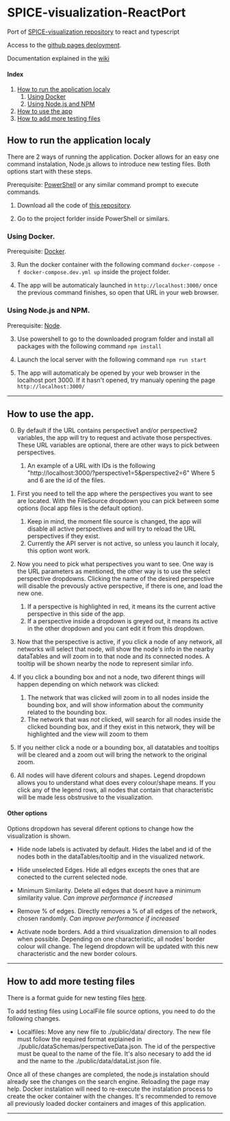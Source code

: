 # SPICE-visualization-ReactPort
Port of [SPICE-visualization repository](https://github.com/gjimenezUCM/SPICE-visualization) to react and typescript

Access to the [github pages deployment](https://marcoexpper.github.io/SPICE-visualization-ReactPort/). 

Documentation explained in the [wiki](https://github.com/MarcoExpPer/SPICE-visualization-ReactPort/wiki)

#### Index
1. [How to run the application localy](#How-to-run-the-application-localy)
    1. [Using Docker](#Using-Docker)
    2. [Using Node.js and NPM](#Using-Node.js-and-NPM)
2. [How to use the app](#How-to-use-the-app)
3. [How to add more testing files](#How-to-add-more-testing-files)

## How to run the application localy
There are 2 ways of running the application. Docker allows for an easy one command instalation, Node.js allows to introduce new testing files. Both options start with these steps.

Prerequisite: [PowerShell](https://docs.microsoft.com/en-us/powershell/scripting/install/installing-powershell) or any similar command prompt to execute commands.

1. Download all the code of [this repository](https://codeload.github.com/MarcoExpPer/SPICE-visualization-ReactPort/zip/refs/heads/main).

2. Go to the project forlder inside PowerShell or similars.

### Using Docker.
Prerequisite: [Docker](https://www.docker.com/).

3. Run the docker container with the following command `docker-compose -f docker-compose.dev.yml up` inside the project folder.

4. The app will be automaticaly launched in `http://localhost:3000/` once the previous command finishes, so open that URL in your web browser.

### Using Node.js and NPM. 
Prerequisite: [Node](https://nodejs.org/en/).

3. Use powershell to go to the downloaded program folder and install all packages with the following command `npm install`

4. Launch the local server with the following command `npm run start`

5. The app will automaticaly be opened by your web browser in the localhost port 3000. If it hasn't opened, try manualy opening the page `http://localhost:3000/`

______________________
## How to use the app.

0. By default if the URL contains perspective1 and/or perspective2 variables, the app will try to request and activate those perspectives. These URL variables are optional, there are other ways to pick between perspectives.
    1. An example of a URL with IDs is the following "http://localhost:3000/?perspective1=5&perspective2=6" Where 5 and 6 are the id of the files.

1. First you need to tell the app where the perspectives you want to see are located. With the FileSource dropdown you can pick between some options (local app files is the default option).
    1. Keep in mind, the moment file source is changed, the app will disable all active perspectives and will try to reload the URL perspectives if they exist.
    2. Currently the API server is not active, so unless you launch it localy, this option wont work.

2. Now you need to pick what perspectives you want to see. One way is the URL parameters as mentioned, the other way is to use the select perspective dropdowns. Clicking the name of the desired perspective will disable the prevously active perspective, if there is one, and load the new one.
    1. If a perspective is highlighted in red, it means its the current active perspective in this side of the app.
    2. If a perspective inside a dropdown is greyed out, it means its active in the other dropdown and you cant edit it from this dropdown.


3. Now that the perspective is active, if you click a node of any network, all networks will select that node, will show the node's info in the nearby dataTables and will zoom in to that node and its connected nodes. A tooltip will be shown nearby the node to represent similar info.

4. If you click a bounding box and not a node, two diferent things will happen depending on which network was clicked:
    1. The network that was clicked will zoom in to all nodes inside the bounding box, and will show information about the community related to the bounding box.
    2. The network that was *not* clicked, will search for all nodes inside the clicked bounding box, and if they exist in this network, they will be highlighted and the view will zoom to them

5. If you neither click a node or a bounding box, all datatables and tooltips will be cleared and a zoom out will bring the network to the original zoom.

6. All nodes will have diferent colours and shapes. Legend dropdown allows you to understand what does every colour/shape means. If you click any of the legend rows, all nodes that contain that characteristic will be made less obstrusive to the visualization.

#### Other options
Options dropdown has several diferent options to change how the visualization is shown.

- Hide node labels is activated by default. Hides the label and id of the nodes both in the dataTables/tooltip and in the visualized network.

- Hide unselected Edges. Hide all edges excepts the ones that are conected to the current selected node.

- Minimum Similarity. Delete all edges that doesnt have a minimum similarity value. *Can improve performance if increased*

- Remove % of edges. Directly removes a % of all edges of the network, chosen randomly. *Can improve performance if increased*

- Activate node borders. Add a third visualization dimension to all nodes when possible. Depending on one characteristic, all nodes' border colour will change. The legend dropdown will be updated with this new characteristic and the new border colours.

______________________
## How to add more testing files
There is a format guide for new testing files [here](https://github.com/MarcoExpPer/SPICE-visualization-ReactPort/blob/main/public/data/dataFormatGuide.txt).

To add testing files using LocalFile file source options, you need to do the following changes. 

- Localfiles: Move any new file to ./public/data/ directory. The new file must follow the required format explained in ./public/dataSchemas/perspectiveData.json. The id of the perspective must be queal to the name of the file. It's also necesary to add the id and the name to the ./public/data/dataList.json file. 

Once all of these changes are completed, the node.js instalation should already see the changes on the search engine. Reloading the page may help.
Docker instalation will need to re-execute the instalation process to create the ocker container with the changes. It's recommended to remove all previously loaded docker containers and images of this application.

_______________________

